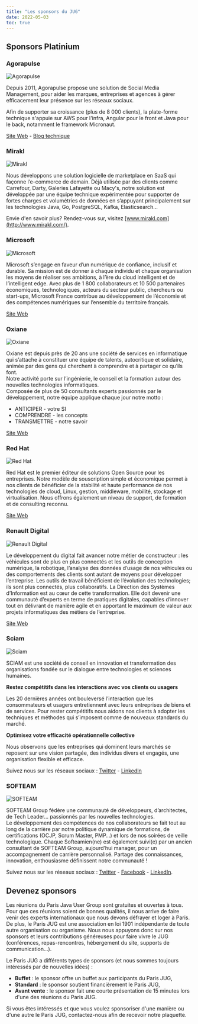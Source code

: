 ```yaml
---
title: "Les sponsors du JUG"
date: 2022-05-03
toc: true
---
```


## Sponsors Platinium

### Agorapulse

![Agorapulse](/img/sponsors/agorapulse.svg)

Depuis 2011, Agorapulse propose une solution de Social Media Management, pour aider les marques, entreprises et agences à gérer efficacement leur présence sur les réseaux sociaux.

Afin de supporter sa croissance (plus de 8 000 clients), la plate-forme technique s'appuie sur AWS pour l'infra, Angular pour le front et Java pour le back, notamment le framework Micronaut.

[Site Web](https://www.agorapulse.com) - [Blog technique]( https://medium.com/agorapulse-stories/tech/home)

### Mirakl

![Mirakl](/img/sponsors/mirakl.svg)

Nous développons une solution logicielle de marketplace en SaaS qui façonne l’e-commerce de demain.
Déjà utilisée par des clients comme Carrefour, Darty, Galeries Lafayette ou Macy's, notre solution est développée par une équipe technique expérimentée pour supporter de fortes charges et volumétries de données en s’appuyant principalement sur les technologies Java, Go, PostgreSQL, Kafka, Elasticsearch…

Envie d'en savoir plus? Rendez-vous sur, visitez [www.mirakl.com](http://www.mirakl.com/).

### Microsoft

![Microsoft](/img/sponsors/microsoft.svg)

Microsoft s’engage en faveur d’un numérique de confiance, inclusif et durable.
Sa mission est de donner à chaque individu et chaque organisation les moyens de réaliser ses ambitions, à l’ère du cloud intelligent et de l’intelligent edge.
Avec plus de 1 800 collaborateurs et 10 500 partenaires économiques, technologiques, acteurs du secteur public, chercheurs ou start-ups, Microsoft France contribue au développement de l’économie et des compétences numériques sur l’ensemble du territoire français.

[Site Web](https://www.microsoft.com/fr-fr)

### Oxiane

![Oxiane](/img/sponsors/oxiane.svg)

Oxiane est depuis près de 20 ans une société de services en informatique qui s’attache à constituer une équipe de talents, autocritique et solidaire, animée par des gens qui cherchent à comprendre et à partager ce qu’ils font.  
Notre activité porte sur l’ingénierie, le conseil et la formation autour des nouvelles technologies informatiques.  
Composée de plus de 50 consultants experts passionnés par le développement, notre équipe applique chaque jour notre motto :

* ANTICIPER - votre SI
* COMPRENDRE - les concepts
* TRANSMETTRE - notre savoir

[Site Web](https://www.oxiane.com/)

### Red Hat

![Red Hat](/img/sponsors/red-hat.svg)

Red Hat est le premier éditeur de solutions Open Source pour les entreprises.
Notre modèle de souscription simple et économique permet à nos clients de bénéficier de la stabilité et haute performance de nos technologies de cloud, Linux, gestion, middleware, mobilité, stockage et virtualisation.
Nous offrons également un niveau de support, de formation et de consulting reconnu.

[Site Web](https://www.redhat.com/fr/global/france)

### Renault Digital

![Renault Digital](/img/sponsors/renault-digital.svg)

Le développement du digital fait avancer notre métier de constructeur : les véhicules sont de plus en plus connectés et les outils de conception numérique, la robotique, l’analyse des données d’usage de nos véhicules ou des comportements des clients sont autant de moyens pour développer l’entreprise.
Les outils de travail bénéficient de l’évolution des technologies; ils sont plus connectés, plus collaboratifs.
La Direction des Systèmes d’Information est au cœur de cette transformation.
Elle doit devenir une communauté d’experts en terme de pratiques digitales, capables d’innover tout en délivrant de manière agile et en apportant le maximum de valeur aux projets informatiques des métiers de l’entreprise.

[Site Web](https://group.renault.com/talents/nos-metiers/digital/)

### Sciam

![Sciam](/img/sponsors/sciam.svg)

SCIAM est une société de conseil en innovation et transformation des organisations fondée sur le dialogue entre technologies et sciences humaines.

**Restez compétitifs dans les interactions avec vos clients ou usagers**

Les 20 dernières années ont bouleversé l’interaction que les consommateurs et usagers entretiennent avec leurs entreprises de biens et de services. Pour rester compétitifs nous aidons nos clients à adopter les techniques et méthodes qui s’imposent comme de nouveaux standards du marché.

**Optimisez votre efficacité opérationnelle collective**

Nous observons que les entreprises qui dominent leurs marchés se reposent sur une vision partagée, des individus divers et engagés, une organisation flexible et efficace.

Suivez nous sur les réseaux sociaux : [Twitter](https://twitter.com/SCIAM_FR) - [LinkedIn](https://www.linkedin.com/company/sciamfr/)

### SOFTEAM

![SOFTEAM](/img/sponsors/softeam.svg)

SOFTEAM Group fédère une communauté de développeurs, d’architectes, de Tech Leader… passionnés par les nouvelles technologies.  
Le développement des compétences de nos collaborateurs se fait tout au long de la carrière par notre politique dynamique de formations, de certifications (OCJP, Scrum Master, PMP…) et lors de nos soirées de veille technologique.
Chaque Softeamien(ne) est également suivi(e) par un ancien consultant de SOFTEAM Group, aujourd’hui manager, pour un accompagnement de carrière personnalisé. Partage des connaissances, innovation, enthousiasme définissent notre communauté !

Suivez nous sur les réseaux sociaux : [Twitter](https://twitter.com/SofteamGroup) - [Facebook](https://www.facebook.com/SofteamGroup) - [LinkedIn](https://www.linkedin.com/company/softeam-group/).

## Devenez sponsors

Les réunions du Paris Java User Group sont gratuites et ouvertes à tous.
Pour que ces réunions soient de bonnes qualités, il nous arrive de faire venir des experts internationaux que nous devons défrayer et loger à Paris.
De plus, le Paris JUG est une association en loi 1901 indépendante de toute autre organisation ou organisme.
Nous nous appuyons donc sur nos sponsors et leurs contributions généreuses pour faire vivre le JUG (conférences, repas-rencontres, hébergement du site, supports de communication…).

Le Paris JUG a différents types de sponsors (et nous sommes toujours intéressés par de nouvelles idées) :

* **Buffet** : le sponsor offre un buffet aux participants du Paris JUG,
* **Standard** : le sponsor soutient financièrement le Paris JUG,
* **Avant vente** : le sponsor fait une courte présentation de 15 minutes lors d'une des réunions du Paris JUG.

Si vous êtes intéressés et que vous voulez sponsoriser d'une manière ou d'une autre le Paris JUG, contactez-nous afin de recevoir notre plaquette.

